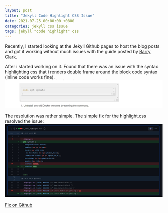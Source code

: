 ```yaml
---
layout: post
title: "Jekyll Code Highlight CSS Issue"
date: 2021-07-25 00:00:00 +0800
categories: jekyll css issue
tags: jekyll "code highlight" css
---
```


Recently, I started looking at the Jekyll Github pages to host the blog posts and got it working without much issues with the guide posted by [Barry Clark](https://github.com/barryclark/jekyll-now).

After i started working on it. Found that there was an issue with the syntax highlighting css that i renders double frame around the block code syntax (inline code works fine).
![jekyll code syntax issue](/images/b-jekyll-css-issue.jpg "Jekyll code syntax css issue")

The resolution was rather simple. The simple fix for the highlight.css resolved the issue:
![jekyll code syntax issue fix](/images/b-jekyll-css-fix.jpg "Jekyll code syntax css fix")

[Fix on Github](https://github.com/varunrai/varunrai.github.io/commit/15a2ef02ef93fdb9e7930fa2e3aeda8a6edee8ca#diff-c48705f6e89d98170a0ecca22a72d7ebaae4837e51253b9ccbfdd67ce8fd658d)
